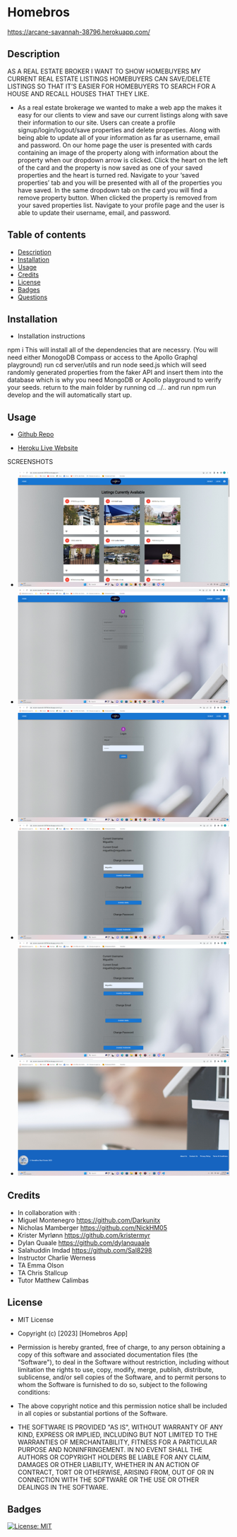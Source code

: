 # Homebros
https://arcane-savannah-38796.herokuapp.com/

## Description

AS A REAL ESTATE BROKER
I WANT TO SHOW HOMEBUYERS MY CURRENT REAL ESTATE LISTINGS
HOMEBUYERS CAN SAVE/DELETE LISTINGS
SO THAT IT’S EASIER FOR HOMEBUYERS TO SEARCH FOR A HOUSE AND RECALL HOUSES THAT THEY LIKE.

- As a real estate brokerage we wanted to make a web app the makes it easy for our clients to view and save our current listings along with save their information to our site. Users can create a profile signup/login/logout/save properties and delete properties. Along with being able to update all of your information as far as username, email and password. On our home page the user is presented with cards containing an image of the property along with information about the property when our dropdown arrow is clicked. Click the heart on the left of the card and the property is now saved as one of your saved properties and the heart is turned red.  Navigate to your ‘saved properties’ tab and you will be presented with all of the properties you have saved. In the same dropdown tab on the card you will find a remove property button. When clicked the property is removed from your saved properties list. Navigate to your profile page and the user is able to update their username, email, and password. 

## Table of contents
- [Description](#description)
- [Installation](#installation)
- [Usage](#usage)
- [Credits](#credits)
- [License](#license)
- [Badges](#badges)
- [Questions](#questions)

## Installation 
- Installation instructions

npm i 
This will install all of the dependencies that are necessry. 
(You will need either MonogoDB Compass or access to the Apollo Graphql playground)
run cd server/utils and run node seed.js which will seed randomly generated properties from the faker API and insert them into the database which is why you need MongoDB or Apollo playground to verify your seeds.
return to the main folder by running cd ../.. and run npm run develop and the will automatically start up.


## Usage

- <a href="https://github.com/dylanquaale/home-bros">Github Repo</a>

- <a href="https://arcane-savannah-38796.herokuapp.com/">Heroku Live Website </a>

SCREENSHOTS

- ![Screenshot of Main Page/home page](/client/src/Assets/homeBrosMain.png)
- ![Screenshot of SignUp/signup page](/client/src/Assets/homeBrosSignUp.png)
- ![Screenshot of Login/login page](/client/src/Assets/homeBrosLogin.png)
- ![Screenshot of Change User Data page/profile page](/client/src/Assets/homeBrosChangeUserData.png)
- ![Screenshot of User Saved Properties page/saved page](/client/src/Assets/homeBrosChangeUserData.png)
- ![Screenshot of Footer/home page](/client/src/Assets/homeBrosFooter.png)

## Credits 

- In collaboration with : 
- Miguel Montenegro  https://github.com/Darkunitx
- Nicholas Mamberger https://github.com/NickHM05
- Krister Myrlønn    https://github.com/kristermyr
- Dylan Quaale       https://github.com/dylanquaale
- Salahuddin Imdad   https://github.com/Sal8298
- Instructor Charlie Werness
- TA Emma Olson
- TA Chris Stallcup
- Tutor Matthew Calimbas

## License

- MIT License

- Copyright (c) [2023] [Homebros App]

- Permission is hereby granted, free of charge, to any person obtaining a copy of this software and associated documentation files (the "Software"), to deal in the Software without restriction, including without limitation the rights to use, copy, modify, merge, publish, distribute, sublicense, and/or sell copies of the Software, and to permit persons to whom the Software is furnished to do so, subject to the following conditions:

- The above copyright notice and this permission notice shall be included in all copies or substantial portions of the Software.

- THE SOFTWARE IS PROVIDED "AS IS", WITHOUT WARRANTY OF ANY KIND, EXPRESS OR IMPLIED, INCLUDING BUT NOT LIMITED TO THE WARRANTIES OF MERCHANTABILITY, FITNESS FOR A PARTICULAR PURPOSE AND NONINFRINGEMENT. IN NO EVENT SHALL THE AUTHORS OR COPYRIGHT HOLDERS BE LIABLE FOR ANY CLAIM, DAMAGES OR OTHER LIABILITY, WHETHER IN AN ACTION OF CONTRACT, TORT OR OTHERWISE, ARISING FROM, OUT OF OR IN CONNECTION WITH THE SOFTWARE OR THE USE OR OTHER DEALINGS IN THE SOFTWARE.

## Badges

[![License: MIT](https://img.shields.io/badge/License-MIT-yellow.svg)](https://opensource.org/licenses/MIT)
